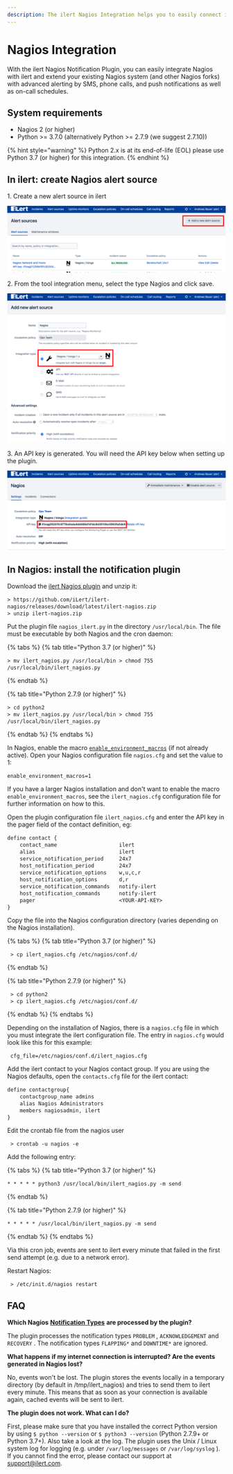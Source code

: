 ```yaml
---
description: The ilert Nagios Integration helps you to easily connect ilert with Nagios.
---
```


# Nagios Integration

With the ilert Nagios Notification Plugin, you can easily integrate Nagios with ilert and extend your existing Nagios system (and other Nagios forks) with advanced alerting by SMS, phone calls, and push notifications as well as on-call schedules.

## System requirements <a href="#requirements" id="requirements"></a>

* Nagios 2 (or higher)
* Python >= 3.7.0 (alternatively Python >= 2.7.9 (we suggest 2.7.10))

{% hint style="warning" %}
Python 2.x is at its end-of-life (EOL) please use Python 3.7 (or higher) for this integration.
{% endhint %}

## In ilert: create Nagios alert source <a href="#create-alarm-source" id="create-alarm-source"></a>

1\. Create a new alert source in ilert

![](../.gitbook/assets/na1.png)

2\. From the tool integration menu, select the type Nagios and click save.

![](../.gitbook/assets/na2.png)

3\. An API key is generated. You will need the API key below when setting up the plugin.

![](../.gitbook/assets/na3.png)

## In Nagios: install the notification plugin <a href="#installation-guide" id="installation-guide"></a>

Download the [ilert Nagios plugin](https://github.com/iLert/ilert-nagios) and unzip it:

```
> https://github.com/iLert/ilert-nagios/releases/download/latest/ilert-nagios.zip
> unzip ilert-nagios.zip
```

Put the plugin file `nagios_ilert.py` in the directory `/usr/local/bin`. The file must be executable by both Nagios and the cron daemon:

{% tabs %}
{% tab title="Python 3.7 (or higher)" %}
```
> mv ilert_nagios.py /usr/local/bin > chmod 755 /usr/local/bin/ilert_nagios.py
```
{% endtab %}

{% tab title="Python 2.7.9 (or higher)" %}
```
> cd python2 
> mv ilert_nagios.py /usr/local/bin > chmod 755 /usr/local/bin/ilert_nagios.py
```
{% endtab %}
{% endtabs %}

In Nagios, enable the macro [`enable_environment_macros`](http://nagios.sourceforge.net/docs/3\_0/configmain.html#enable\_environment\_macros) (if not already active). Open your Nagios configuration file `nagios.cfg` and set the value to 1:

```
enable_environment_macros=1
```

If you have a larger Nagios installation and don't want to enable the macro `enable_environment_macros`, see the `ilert_nagios.cfg` configuration file for further information on how to this.

Open the plugin configuration file `ilert_nagios.cfg` and enter the API key in the pager field of the contact definition, eg:

```
define contact {
    contact_name                    ilert
    alias                           ilert
    service_notification_period     24x7
    host_notification_period        24x7
    service_notification_options    w,u,c,r
    host_notification_options       d,r
    service_notification_commands   notify-ilert
    host_notification_commands      notify-ilert
    pager                           <YOUR-API-KEY>
}
```

Copy the file into the Nagios configuration directory (varies depending on the Nagios installation).

{% tabs %}
{% tab title="Python 3.7 (or higher)" %}
```
 > cp ilert_nagios.cfg /etc/nagios/conf.d/
```
{% endtab %}

{% tab title="Python 2.7.9 (or higher)" %}
```
 > cd python2
 > cp ilert_nagios.cfg /etc/nagios/conf.d/
```
{% endtab %}
{% endtabs %}

Depending on the installation of Nagios, there is a `nagios.cfg` file in which you must integrate the ilert configuration file. The entry in `nagios.cfg` would look like this for this example:

```
 cfg_file=/etc/nagios/conf.d/ilert_nagios.cfg
```

Add the ilert contact to your Nagios contact group. If you are using the Nagios defaults, open the `contacts.cfg` file for the ilert contact:

```
define contactgroup{
    contactgroup_name admins
    alias Nagios Administrators
    members nagiosadmin, ilert
}
```

Edit the crontab file from the nagios user

```
 > crontab -u nagios -e
```

Add the following entry:

{% tabs %}
{% tab title="Python 3.7 (or higher)" %}
```
* * * * * python3 /usr/local/bin/ilert_nagios.py -m send
```
{% endtab %}

{% tab title="Python 2.7.9 (or higher)" %}
```
* * * * * /usr/local/bin/ilert_nagios.py -m send
```
{% endtab %}
{% endtabs %}

Via this cron job, events are sent to ilert every minute that failed in the first send attempt (e.g. due to a network error).

Restart Nagios:

```
 > /etc/init.d/nagios restart
```

## FAQ <a href="#faq" id="faq"></a>

**Which Nagios** [**Notification Types**](http://nagios.sourceforge.net/docs/3\_0/notifications.html) **are processed by the plugin?**

The plugin processes the notification types `PROBLEM` , `ACKNOWLEDGEMENT` and `RECOVERY` . The notification types `FLAPPING*` and `DOWNTIME*` are ignored.

**What happens if my internet connection is interrupted? Are the events generated in Nagios lost?**

No, events won't be lost. The plugin stores the events locally in a temporary directory (by default in /tmp/ilert\_nagios) and tries to send them to ilert every minute. This means that as soon as your connection is available again, cached events will be sent to ilert.

**The plugin does not work. What can I do?**

First, please make sure that you have installed the correct Python version by using  `$ python --version` or `$ python3 --version` (Python 2.7.9+ or Python 3.7+). Also take a look at the log. The plugin uses the Unix / Linux system log for logging (e.g. under `/var/log/messages` or `/var/log/syslog` ). If you cannot find the error, please contact our support at [support@ilert.com](mailto:support@ilert.com).
